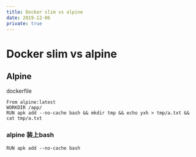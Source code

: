 ```yaml
---
title: Docker slim vs alpine
date: 2019-12-06
private: true
---
```

# Docker slim vs alpine

## Alpine
dockerfile

    From alpine:latest
    WORKDIR /app/
    RUN apk add --no-cache bash && mkdir tmp && echo yxh > tmp/a.txt && cat tmp/a.txt

### alpine 装上bash

    RUN apk add --no-cache bash
